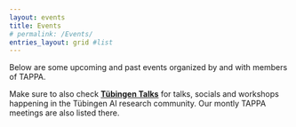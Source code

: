 ```yaml
---
layout: events
title: Events
# permalink: /Events/
entries_layout: grid #list
---
```


Below are some upcoming and past events organized by and with members of TAPPA.

Make sure to also check [**Tübingen Talks**](https://talks.tuebingen.ai) for talks, socials and workshops happening in the Tübingen AI research community. Our montly TAPPA meetings are also listed there.